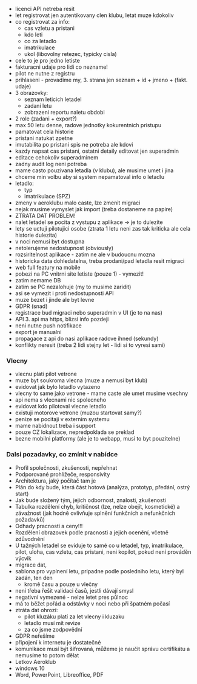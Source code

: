 - licenci API netreba resit
- let registrovat jen autentikovany clen klubu, letat muze kdokoliv
- co registrovat za info:
    - cas vzletu a pristani
    - kdo leti
    - co za letadlo
    - imatrikulace
    - ukol (libovolny retezec, typicky cisla)
- cele to je pro jedno letiste
- fakturacni udaje pro lidi co nezname!
- pilot ne nutne z registru
- prihlaseni - provadime my, 3. strana jen seznam + id + jmeno + (fakt. udaje)
- 3 obrazovky:
    - seznam leticich letadel
    - zadani letu
    - zobrazeni reportu naletu obdobi
- 2 role (zadani + export?)
- max 50 letu denne, radove jednotky kokurentnich pristupu
- pamatovat cela historie
- pristani natukat zpetne
- imutabilita po pristani spis ne potreba ale kdovi
- kazdy napsat cas pristani, ostatni detaily editovat jen superadmin
- editace cehokoliv superadminem
- zadny audit log neni potreba
- mame casto pouzivana letadla (v klubu), ale musime umet i jina
- chceme min volbu aby si system nepamatoval info o letadlu
- letadlo:
    - typ
    - imatrikulace (SPZ)
- zmeny v aeroklubu malo caste, lze zmenit migraci
- nejak musime vymyslet jak import (treba dostaneme na papire)
- ZTRATA DAT PROBLEM!
- nalet letadel se pocita z vystupu z aplikace -> je to dulezite
- lety se uctuji pilotujici osobe (ztrata 1 letu neni zas tak kriticka ale cela historie dulezita)
- v noci nemusi byt dostupna
- netolerujeme nedostupnost (obviously)
- rozsiritelnost aplikace - zatim ne ale v budoucnu mozna
- historicka data dohledatelna, treba prodani/pad letadla resit migraci
- web full featury na mobile
- pobezi na PC vnitrni site letiste (pouze 1) - vymezit!
- zatim nemame DB
- zatim se PC nezalohuje (my to musime zaridit)
- asi se vymezit i proti nedostupnosti API
- muze bezet i jinde ale byt levne
- GDPR (snad)
- registrace bud migraci nebo superadmin v UI (je to na nas)
- API 3. api ma https, blizsi info pozdeji
- neni nutne push notifikace
- export je manualni
- propagace z api do nasi aplikace radove ihned (sekundy)
- konflikty neresit (treba 2 lidi stejny let - lidi si to vyresi sami)

### Vlecny
- vlecnu plati pilot vetrone
- muze byt soukroma vlecna (muze a nemusi byt klub)
- evidovat jak bylo letadlo vytazeno
- vlecny to same jako vetrone - mame caste ale umet musime vsechny
- api nema s vlecnami nic spolecneho
- evidovat kdo pilotoval vlecne letadlo
- existuji motorove vetrone (muzou startovat samy?)
- penize se pocitaji v externim systemu
- mame nabidnout treba i support
- pouze CZ lokalizace, nepredpoklada se preklad
- bezne mobilni platformy (ale je to webapp, musi to byt pouzitelne)


### Dalsi pozadavky, co zmínit v nabídce
- Profil společnosti, zkušenosti, nepřehnat
- Podporované prohlížeče, responsivity
- Architektura, jaký počítač tam je
- Plán do kdy bude, která část hotová (analýza, prototyp, předání, ostrý start)
- Jak bude složený tým, jejich odbornost, znalosti, zkušenosti
- Tabulka rozdělení chyb, kritičnost (lze, nelze obejít, kosmetické) a závažnost (jak hodně ovlivňuje splnění funkčních a nefunkčních  požadavků)
- Odhady pracnosti a ceny!!!
- Rozdělení obrazovek podle pracnosti a jejich ocenění, včetně zdůvodnění
- U tažných letadel se eviduje to samé co u letadel, typ, imatrikulace, pilot, uloha, cas vzletu, cas pristani, neni kopilot, pokud není prováděn výcvik
- migrace dat, 
- sablona pro vyplnení letu, pripadne podle posledniho letu, který byl zadán, ten den
	- kromě času a pouze u vlečny
- není třeba řešit validaci časů, jestli dávají smysl
- negativní vymezené - nelze letet pres půlnoc
- má to běžet pořád a odstávky v noci nebo při špatném počasí
- ztráta dat ohrozí:
	- pilot kluzáku platí za let vlecny i kluzaku
	- letadlo musí mít revize
	- za co jsme zodpovědní
- GDPR neřešíme
- připojení k internetu je dostatečné
- komunikace musí být šifrovaná, můžeme je naučit správu certifikátu a nemusíme to potom dělat
- Letkov Aeroklub
- windows 10
- Word, PowerPoint, Libreoffice, PDF
